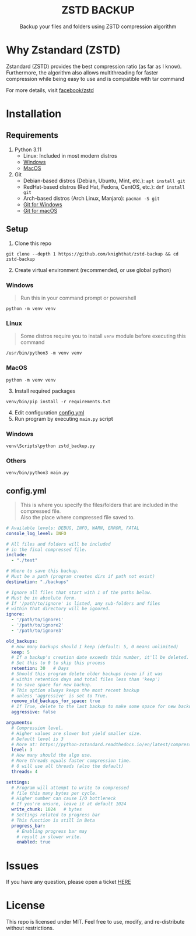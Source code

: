 <h1 align="center">ZSTD BACKUP</h1>
<p align="center">Backup your files and folders using ZSTD compression algorithm</p>

# Why Zstandard (ZSTD)

Zstandard (ZSTD) provides the best compression ratio (as far as I know). \
Furthermore, the algorithm also allows multithreading for faster compression while being easy to use
and is compatible with tar command

For more details, visit [facebook/zstd](https://github.com/facebook/zstd)

# Installation

## Requirements

1. Python 3.11
    - Linux: Included in most modern distros
    - [Windows](https://www.python.org/downloads/windows/)
    - [MacOS](https://www.python.org/downloads/macos/)
2. Git
    * Debian-based distros (Debian, Ubuntu, Mint, etc.): `apt install git`
    * RedHat-based distros (Red Hat, Fedora, CentOS, etc.): `dnf install git`
    * Arch-based distros (Arch Linux, Manjaro): `pacman -S git`
    * [Git for Windows](https://git-scm.com/download/win)
    * [Git for macOS](https://git-scm.com/download/mac)

## Setup

1. Clone this repo

```shell
git clone --depth 1 https://github.com/knighthat/zstd-backup && cd zstd-backup
```

2. Create virtual environment (recommended, or use global python)

### Windows

> Run this in your command prompt or powershell

```shell
python -m venv venv
```

### Linux

> Some distros require you to install `venv` module before executing this command

```shell
/usr/bin/python3 -m venv venv
```

### MacOS

```shell
python -m venv venv
```

3. Install required packages

```shell
venv/bin/pip install -r requirements.txt
```

4. Edit configuration [config.yml](#configyml)
5. Run program by executing `main.py` script

### Windows

```shell
venv\Scripts\python zstd_backup.py
```

### Others

```shell
venv/bin/python3 main.py
```

## config.yml

> This is where you specify the files/folders that are included in the compressed file.  
> Also the place where compressed file saved to.

```yaml
# Available levels: DEBUG, INFO, WARN, ERROR, FATAL
console_log_level: INFO

# All files and folders will be included
# in the final compressed file.
include:
  - "./test"

# Where to save this backup.
# Must be a path (program creates dirs if path not exist)
destination: "./backups"

# Ignore all files that start with 1 of the paths below.
# Must be in absolute form.
# If '/path/to/ignore' is listed, any sub-folders and files
# within that directory will be ignored.
ignore:
  - '/path/to/ignore1'
  - '/path/to/ignore2'
  - '/path/to/ignore3'

old_backups:
  # How many backups should I keep (default: 5, 0 means unlimited)
  keep: 5
  # If a backup's creation date exceeds this number, it'll be deleted.
  # Set this to 0 to skip this process
  retention: 30   # Days
  # Should this program delete older backups (even if it was
  # within retention days and total files less than 'keep')
  # to save space for new backup.
  # This option always keeps the most recent backup
  # unless 'aggressive' is set to True.
  remove_old_backups_for_space: true
  # If True, delete to the last backup to make some space for new backup
  aggressive: false

arguments:
  # Compression level.
  # Higher values are slower but yield smaller size.
  # Default level is 3
  # More at: https://python-zstandard.readthedocs.io/en/latest/compressor.html#zstdcompressor
  level: 3
  # How many should the algo use.
  # More threads equals faster compression time.
  # 0 will use all threads (also the default)
  threads: 4

settings:
  # Program will attempt to write to compressed
  # file this many bytes per cycle.
  # Higher number can cause I/O bottleneck
  # If you're unsure, leave it at default 1024
  write_chunk: 1024   # bytes
  # Settings related to progress bar
  # This function is still in Beta
  progress_bar:
    # Enabling progress bar may
    # result in slower write.
    enabled: true
```

# Issues

If you have any question, please open a ticket [HERE](https://github.com/knighthat/linux-server-backup/issues)

# License

This repo is licensed under MIT. Feel free to use, modify, and re-distribute without restrictions.